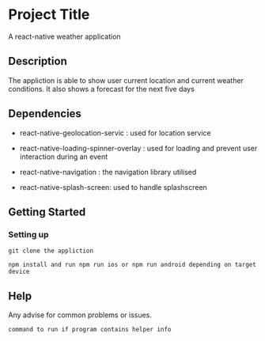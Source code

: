 # Project Title

A react-native weather application

## Description

The appliction is able to show user current location and current weather conditions.
It also shows a forecast for the next five days

## Dependencies

 - react-native-geolocation-servic : used for location service
 
 - react-native-loading-spinner-overlay : used for loading and prevent user interaction during an event

 - react-native-navigation : the navigation library utilised

 - react-native-splash-screen: used to handle splashscreen



## Getting Started

### Setting up

```
git clone the appliction
```

```
npm install and run npm run ios or npm run android depending on target device
```


## Help

Any advise for common problems or issues.
```
command to run if program contains helper info
```

